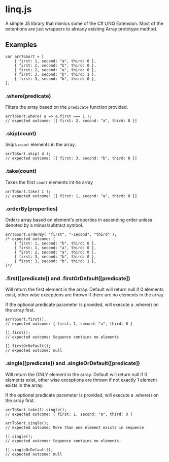 # linq.js
A simple JS library that mimics some of the C# LINQ Extension. Most of the extentions are just wrappers to already existing Array prototype method.

## Examples

	var arrToSort = [
		{ first: 1, second: "a", third: 0 },
		{ first: 1, second: "b", third: 0 },
		{ first: 2, second: "a", third: 0 },
		{ first: 3, second: "b", third: 1 },
		{ first: 3, second: "b", third: 0 },
	];

### .where(predicate)
Filters the array based on the `predicate` function provided.

	arrToSort.where( a => a.first === 1 );
	// expected outcome: [{ first: 2, second: "a", third: 0 }]

### .skip(count)
Skips `count` elements in the array.

	arrToSort.skip( 4 );
	// expected outcome: [{ first: 3, second: "b", third: 0 }]

### .take(count)
Takes the first `count` elements int he array

	arrToSort.take( 1 );
	// expected outcome: [{ first: 1, second: "a", third: 0 }]

### .orderBy(properties)
Orders array based on element's properties in ascending order unless denoted by a minus/subtract symbol.

	arrToSort.orderBy( "first", "-second", "third" );
	/* expected outcome: [
		{ first: 1, second: "b", third: 0 },
		{ first: 1, second: "a", third: 0 },
		{ first: 2, second: "a", third: 0 },
		{ first: 3, second: "b", third: 0 },
		{ first: 3, second: "b", third: 1 },
	]*/
  
### .first(\[predicate]) and .firstOrDefault(\[predicate])
Will return the first element in the array. Default will return null if 0 elements exist, other wise exceptions are thrown if there are no elements in the array.

If the optional predicate parameter is provided, will execute a .where() on the array first.

	arrToSort.first();
	// expected outcome: { first: 1, second: "a", third: 0 }
	
	[].first();
	// expected outcome: Sequence contains no elements
	
	[].firstOrDefault();
	// expected outcome: null

### .single(\[predicate]) and .singleOrDefault(\[predicate])
Will return the ONLY element in the array. Default will return null if 0 elements exist, other wise exceptions are thrown if not exactly 1 element exists in the array.

If the optional predicate parameter is provided, will execute a .where() on the array first.

	arrToSort.take(1).single();
	// expected outcome: { first: 1, second: "a", third: 0 }
	
	arrToSort.single();
	// expected outcome: More than one element exists in sequence
	
	[].single();
	// expected outcome: Sequence contains no elements.
	
	[].singleOrDefault();
	// expected outcome: null
